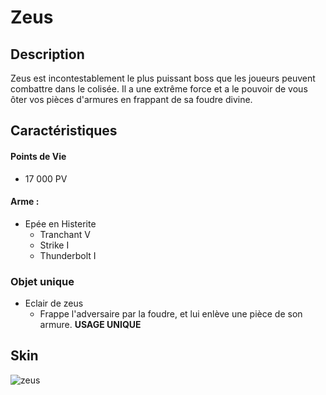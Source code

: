 # Zeus

## Description
Zeus est incontestablement le plus puissant boss que les joueurs peuvent combattre dans le colisée. Il a une extrême force et a le pouvoir de vous ôter vos pièces d'armures en frappant de sa foudre divine.

## Caractéristiques

#### __Points de Vie__
+ 17 000 PV

#### __Arme :__
+ Epée en Histerite
    - Tranchant V
    - Strike I
    - Thunderbolt I

### Objet unique
+ Eclair de zeus
    - Frappe l'adversaire par la foudre, et lui enlève une pièce de son armure. __USAGE UNIQUE__

## Skin

![zeus](https://raw.githubusercontent.com/HisteriaMC/histeria-wiki/main/.assets/entities/boss/zeus.png)

